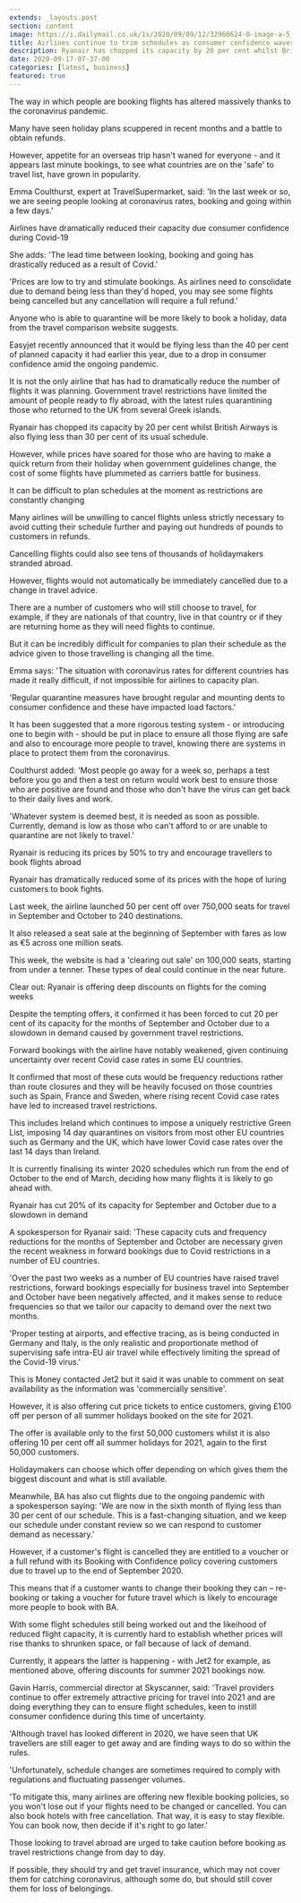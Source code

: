 ```yaml
---
extends: _layouts.post
section: content
image: https://i.dailymail.co.uk/1s/2020/09/09/12/32960624-0-image-a-5_1599650209468.jpg 
title: Airlines continue to trim schedules as consumer confidence wavers 
description: Ryanair has chopped its capacity by 20 per cent whilst British Airways is also flying less than 30 per cent of its usual schedule. 
date: 2020-09-17-07-37-00 
categories: [latest, business] 
featured: true 
--- 
```

The way in which people are booking flights has altered massively thanks to the coronavirus pandemic.

Many have seen holiday plans scuppered in recent months and a battle to obtain refunds.

However, appetite for an overseas trip hasn't waned for everyone - and it appears last minute bookings, to see what countries are on the 'safe' to travel list, have grown in popularity. 

Emma Coulthurst, expert at TravelSupermarket, said: 'In the last week or so, we are seeing people looking at coronavirus rates, booking and going within a few days.'

Airlines have dramatically reduced their capacity due consumer confidence during Covid-19

She adds: 'The lead time between looking, booking and going has drastically reduced as a result of Covid.'

'Prices are low to try and stimulate bookings. As airlines need to consolidate due to demand being less than they'd hoped, you may see some flights being cancelled but any cancellation will require a full refund.'

Anyone who is able to quarantine will be more likely to book a holiday, data from the travel comparison website suggests.

Easyjet recently announced that it would be flying less than the 40 per cent of planned capacity it had earlier this year, due to a drop in consumer confidence amid the ongoing pandemic.

It is not the only airline that has had to dramatically reduce the number of flights it was planning. Government travel restrictions have limited the amount of people ready to fly abroad, with the latest rules quarantining those who returned to the UK from several Greek islands. 

Ryanair has chopped its capacity by 20 per cent whilst British Airways is also flying less than 30 per cent of its usual schedule.

However, while prices have soared for those who are having to make a quick return from their holiday when government guidelines change, the cost of some flights have plummeted as carriers battle for business.

It can be difficult to plan schedules at the moment as restrictions are constantly changing

Many airlines will be unwilling to cancel flights unless strictly necessary to avoid cutting their schedule further and paying out hundreds of pounds to customers in refunds. 

Cancelling flights could also see tens of thousands of holidaymakers stranded abroad.

However, flights would not automatically be immediately cancelled due to a change in travel advice. 

There are a number of customers who will still choose to travel, for example, if they are nationals of that country, live in that country or if they are returning home as they will need flights to continue. 

But it can be incredibly difficult for companies to plan their schedule as the advice given to those travelling is changing all the time.

Emma says: 'The situation with coronavirus rates for different countries has made it really difficult, if not impossible for airlines to capacity plan.

'Regular quarantine measures have brought regular and mounting dents to consumer confidence and these have impacted load factors.' 

It has been suggested that a more rigorous testing system - or introducing one to begin with - should be put in place to ensure all those flying are safe and also to encourage more people to travel, knowing there are systems in place to protect them from the coronavirus. 

Coulthurst added: 'Most people go away for a week so, perhaps a test before you go and then a test on return would work best to ensure those who are positive are found and those who don't have the virus can get back to their daily lives and work.

'Whatever system is deemed best, it is needed as soon as possible. Currently, demand is low as those who can't afford to or are unable to quarantine are not likely to travel.' 

Ryanair is reducing its prices by 50% to try and encourage travellers to book flights abroad

Ryanair has dramatically reduced some of its prices with the hope of luring customers to book fights.

Last week, the airline launched 50 per cent off over 750,000 seats for travel in September and October to 240 destinations.

It also released a seat sale at the beginning of September with fares as low as €5 across one million seats.

This week, the website is had a 'clearing out sale' on 100,000 seats, starting from under a tenner. These types of deal could continue in the near future. 

Clear out: Ryanair is offering deep discounts on flights for the coming weeks

Despite the tempting offers, it confirmed it has been forced to cut 20 per cent of its capacity for the months of September and October due to a slowdown in demand caused by government travel restrictions. 

Forward bookings with the airline have notably weakened, given continuing uncertainty over recent Covid case rates in some EU countries.

It confirmed that most of these cuts would be frequency reductions rather than route closures and they will be heavily focused on those countries such as Spain, France and Sweden, where rising recent Covid case rates have led to increased travel restrictions.

This includes Ireland which continues to impose a uniquely restrictive Green List, imposing 14 day quarantines on visitors from most other EU countries such as Germany and the UK, which have lower Covid case rates over the last 14 days than Ireland.

It is currently finalising its winter 2020 schedules which run from the end of October to the end of March, deciding how many flights it is likely to go ahead with. 

Ryanair has cut 20% of its capacity for September and October due to a slowdown in demand

A spokesperson for Ryanair said: 'These capacity cuts and frequency reductions for the months of September and October are necessary given the recent weakness in forward bookings due to Covid restrictions in a number of EU countries.

'Over the past two weeks as a number of EU countries have raised travel restrictions, forward bookings especially for business travel into September and October have been negatively affected, and it makes sense to reduce frequencies so that we tailor our capacity to demand over the next two months.

'Proper testing at airports, and effective tracing, as is being conducted in Germany and Italy, is the only realistic and proportionate method of supervising safe intra-EU air travel while effectively limiting the spread of the Covid-19 virus.'

This is Money contacted Jet2 but it said it was unable to comment on seat availability as the information was 'commercially sensitive'.

However, it is also offering cut price tickets to entice customers, giving £100 off per person of all summer holidays booked on the site for 2021.

The offer is available only to the first 50,000 customers whilst it is also offering 10 per cent off all summer holidays for 2021, again to the first 50,000 customers.

Holidaymakers can choose which offer depending on which gives them the biggest discount and what is still available.

Meanwhile, BA has also cut flights due to the ongoing pandemic with a spokesperson saying: 'We are now in the sixth month of flying less than 30 per cent of our schedule. This is a fast-changing situation, and we keep our schedule under constant review so we can respond to customer demand as necessary.'

However, if a customer's flight is cancelled they are entitled to a voucher or a full refund with its Booking with Confidence policy covering customers due to travel up to the end of September 2020.

This means that if a customer wants to change their booking they can – re-booking or taking a voucher for future travel which is likely to encourage more people to book with BA. 

With some flight schedules still being worked out and the likeihood of reduced flight capacity, it is currently hard to establish whether prices will rise thanks to shrunken space, or fall because of lack of demand. 

Currently, it appears the latter is happening - with Jet2 for example, as mentioned above, offering discounts for summer 2021 bookings now.  

Gavin Harris, commercial director at Skyscanner, said: 'Travel providers continue to offer extremely attractive pricing for travel into 2021 and are doing everything they can to ensure flight schedules, keen to instill consumer confidence during this time of uncertainty.

'Although travel has looked different in 2020, we have seen that UK travellers are still eager to get away and are finding ways to do so within the rules. 

'Unfortunately, schedule changes are sometimes required to comply with regulations and fluctuating passenger volumes.

'To mitigate this, many airlines are offering new flexible booking policies, so you won't lose out if your flights need to be changed or cancelled. You can also book hotels with free cancellation. That way, it is easy to stay flexible. You can book now, then decide if it's right to go later.'

Those looking to travel abroad are urged to take caution before booking as travel restrictions change from day to day. 

If possible, they should try and get travel insurance, which may not cover them for catching coronavirus, although some do, but should still cover them for loss of belongings.  


